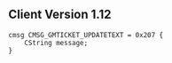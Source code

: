 ## Client Version 1.12

```rust,ignore
cmsg CMSG_GMTICKET_UPDATETEXT = 0x207 {
    CString message;    
}

```
